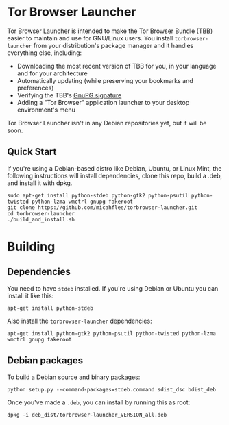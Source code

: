 Tor Browser Launcher
====================
Tor Browser Launcher is intended to make the Tor Browser Bundle (TBB) easier to
maintain and use for GNU/Linux users. You install ```torbrowser-launcher``` from your
distribution's package manager and it handles everything else, including:

* Downloading the most recent version of TBB for you, in your language and for
  your architecture
* Automatically updating (while preserving your bookmarks and preferences)
* Verifying the TBB's [GnuPG signature](http://www.gnupg.org/gph/en/manual/x135.html)
* Adding a "Tor Browser" application launcher to your desktop environment's menu

Tor Browser Launcher isn't in any Debian repositories yet, but it will be soon.

Quick Start
-----------

If you're using a Debian-based distro like Debian, Ubuntu, or Linux Mint, the
following instructions will install dependencies, clone this repo, build a .deb, and
install it with dpkg.

    sudo apt-get install python-stdeb python-gtk2 python-psutil python-twisted python-lzma wmctrl gnupg fakeroot
    git clone https://github.com/micahflee/torbrowser-launcher.git
    cd torbrowser-launcher
    ./build_and_install.sh

Building
========

Dependencies
------------

You need to have ```stdeb``` installed. If you're using Debian or Ubuntu you can
install it like this:

    apt-get install python-stdeb

Also install the ```torbrowser-launcher``` dependencies:

    apt-get install python-gtk2 python-psutil python-twisted python-lzma wmctrl gnupg fakeroot

Debian packages
---------------

To build a Debian source and binary packages:

    python setup.py --command-packages=stdeb.command sdist_dsc bdist_deb

Once you've made a ```.deb```, you can install by running this as root:

    dpkg -i deb_dist/torbrowser-launcher_VERSION_all.deb
